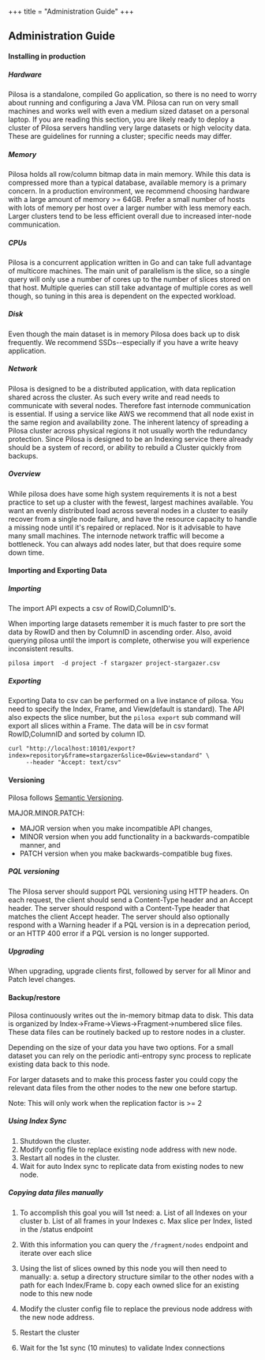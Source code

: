 +++
title = "Administration Guide"
+++

## Administration Guide

#### Installing in production

##### Hardware

Pilosa is a standalone, compiled Go application, so there is no need to worry about running and configuring a Java VM. Pilosa can run on very small machines and works well with even a medium sized dataset on a personal laptop. If you are reading this section, you are likely ready to deploy a cluster of Pilosa servers handling very large datasets or high velocity data. These are guidelines for running a cluster; specific needs may differ.

##### Memory

Pilosa holds all row/column bitmap data in main memory. While this data is compressed more than a typical database, available memory is a primary concern.  In a production environment, we recommend choosing hardware with a large amount of memory >= 64GB.  Prefer a small number of hosts with lots of memory per host over a larger number with less memory each. Larger clusters tend to be less efficient overall due to increased inter-node communication.

##### CPUs

Pilosa is a concurrent application written in Go and can take full advantage of multicore machines. The main unit of parallelism is the slice, so a single query will only use a number of cores up to the number of slices stored on that host. Multiple queries can still take advantage of multiple cores as well though, so tuning in this area is dependent on the expected workload.

##### Disk

Even though the main dataset is in memory Pilosa does back up to disk frequently.  We recommend SSDs--especially if you have a write heavy application.

##### Network

Pilosa is designed to be a distributed application, with data replication shared across the cluster.  As such every write and read needs to communicate with several nodes.  Therefore fast internode communication is essential. If using a service like AWS we recommend that all node exist in the same region and availability zone.  The inherent latency of spreading a Pilosa cluster across physical regions it not usually worth the redundancy protection.  Since Pilosa is designed to be an Indexing service there already should be a system of record, or ability to rebuild a Cluster quickly from backups.

##### Overview

While pilosa does have some high system requirements it is not a best practice to set up a cluster with the fewest, largest machines available.  You want an evenly distributed load across several nodes in a cluster to easily recover from a single node failure, and have the resource capacity to handle a missing node until it's repaired or replaced.   Nor is it advisable to have many small machines.  The internode network traffic will become a bottleneck.  You can always add nodes later, but that does require some down time.

#### Importing and Exporting Data

##### Importing

The import API expects a csv of RowID,ColumnID's.

When importing large datasets remember it is much faster to pre sort the data by RowID and then by ColumnID in ascending order. Also, avoid querying pilosa until the import is complete, otherwise you will experience inconsistent results.
```
pilosa import  -d project -f stargazer project-stargazer.csv
```

##### Exporting

Exporting Data to csv can be performed on a live instance of pilosa. You need to specify the Index, Frame, and View(default is standard). The API also expects the slice number, but the `pilosa export` sub command will export all slices within a Frame. The data will be in csv format RowID,ColumnID and sorted by column ID.
```
curl "http://localhost:10101/export?index=repository&frame=stargazer&slice=0&view=standard" \
     --header "Accept: text/csv"
```

#### Versioning

Pilosa follows [Semantic Versioning](http://semver.org/).

MAJOR.MINOR.PATCH:

* MAJOR version when you make incompatible API changes,
* MINOR version when you add functionality in a backwards-compatible manner, and
* PATCH version when you make backwards-compatible bug fixes.

##### PQL versioning

The Pilosa server should support PQL versioning using HTTP headers. On each request, the client should send a Content-Type header and an Accept header. The server should respond with a Content-Type header that matches the client Accept header. The server should also optionally respond with a Warning header if a PQL version is in a deprecation period, or an HTTP 400 error if a PQL version is no longer supported.

##### Upgrading

When upgrading, upgrade clients first, followed by server for all Minor and Patch level changes.

#### Backup/restore

Pilosa continuously writes out the in-memory bitmap data to disk.  This data is organized by Index->Frame->Views->Fragment->numbered slice files.  These data files can be routinely backed up to restore nodes in a cluster.

Depending on the size of your data you have two options.  For a small dataset you can rely on the periodic anti-entropy sync process to replicate existing data back to this node.

For larger datasets and to make this process faster you could copy the relevant data files from the other nodes to the new one before startup.

Note: This will only work when the replication factor is >= 2

##### Using Index Sync

1. Shutdown the cluster.
2. Modify config file to replace existing node address with new node.
3. Restart all nodes in the cluster.
4. Wait for auto Index sync to replicate data from existing nodes to new node.

##### Copying data files manually

1. To accomplish this goal you will 1st need:
    a. List of all Indexes on your cluster
    b. List of all frames in your Indexes
    c. Max slice per Index, listed in the /status endpoint

2. With this information you can query the `/fragment/nodes` endpoint and iterate over each slice
3. Using the list of slices owned by this node you will then need to manually:
    a. setup a directory structure similar to the other nodes with a path for each Index/Frame
    b. copy each owned slice for an existing node to this new node
4. Modify the cluster config file to replace the previous node address with the new node address.
5. Restart the cluster
6. Wait for the 1st sync (10 minutes) to validate Index connections
